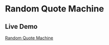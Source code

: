 # Random Quote Machine

## Live Demo

[Random Quote Machine](https://skhosla8.github.io/random-quote-machine/)
